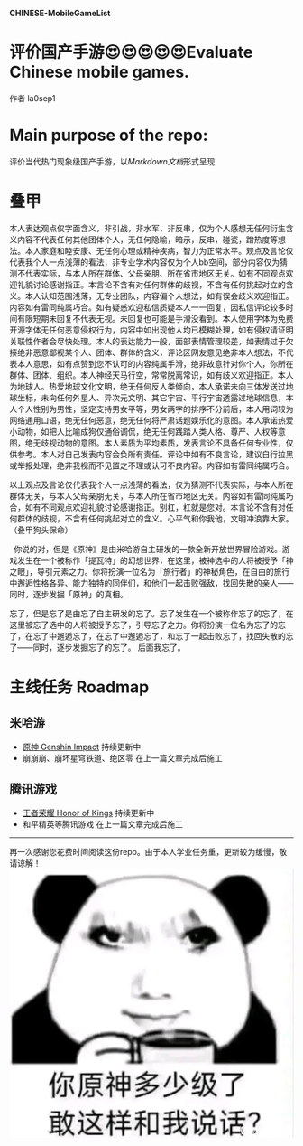 **CHINESE-MobileGameList**

# 评价国产手游😍😍😍😍😍Evaluate Chinese mobile games.

作者 la0sep1

# Main purpose of the repo:

评价当代热门现象级国产手游，以*Markdown文档*形式呈现

# **叠甲**

本人表达观点仅字面含义，非引战，非水军，非反串，仅为个人感想无任何衍生含义内容不代表任何其他团体个人，无任何隐喻，暗示，反串，碰瓷，蹭热度等想法。本人家庭和睦安康、无任何心理或精神疾病，智力为正常水平。观点及言论仅代表我个人一点浅薄的看法，非专业学术内容仅为个人bb空间，部分内容仅为猜测不代表实际，与本人所在群体、父母亲朋、所在省市地区无关。如有不同观点欢迎礼貌讨论感谢指正。本言论不含有对任何群体的歧视，不含有任何挑起对立的含义。本人认知范围浅薄，无专业团队，内容偏个人想法，如有误会歧义欢迎指正。内容如有雷同纯属巧合。如有疑惑欢迎私信质疑本人一一回复，因私信评论较多时间有限短期未回复不代表无视。未回复也可能是手滑没看到。本人使用字体为免费开源字体无任何恶意侵权行为，内容中如出现他人均已模糊处理，如有侵权请证明关联性作者会尽快处理。本人的表达能力一般，面部表情管理较差，如表情过于欠揍绝非恶意鄙视某个人、团体、群体的含义，评论区网友意见绝非本人想法，不代表本人意思，如有点赞到您不认可的内容纯属手滑，绝非故意针对你个人，你所在群体、团体、组织。本人神经天马行空，常常脱离常识，如有歧义欢迎指正。本人为地球人。热爱地球文化文明，绝无任何反人类倾向，本人承诺未向三体发送过地球坐标，未向任何外星人、异次元文明、其它宇宙、平行宇宙透露过地球信息，本人个人性别为男性，坚定支持男女平等，男女两字的排序不分前后，本人用词较为网络通用口语，绝无任何恶意，绝无任何将严肃话题娱乐化的意图。本人承诺热爱小动物，如把人比喻成狗仅通俗调侃，绝无任何践踏人类人格、尊严、人权等意图，绝无歧视动物的意图。本人素质为平均素质，发表言论不具备任何专业性，仅供参考。本人对自己发表内容会负所有责任。评论中如有不良言论，建议自行拉黑或举报处理，绝非我视而不见置之不理或认可不良内容。内容如有雷同纯属巧合。

以上观点及言论仅代表我个人一点浅薄的看法，仅为猜测不代表实际，与本人所在群体无关，与本人父母亲朋无关，与本人所在省市地区无关。内容如有雷同纯属巧合，如有不同观点欢迎礼貌讨论感谢指正。别杠，杠就是您对。本言论不含有对任何群体的歧视，不含有任何挑起对立的含义。心平气和你我他，文明冲浪靠大家。（叠甲狗头保命）

  你说的对，但是《原神》是由米哈游自主研发的一款全新开放世界冒险游戏。游戏发生在一个被称作「提瓦特」的幻想世界，在这里，被神选中的人将被授予「神之眼」，导引元素之力。你将扮演一位名为「旅行者」的神秘角色，在自由的旅行中邂逅性格各异、能力独特的同伴们，和他们一起击败强敌，找回失散的亲人——同时，逐步发掘「原神」的真相。
  
忘了，但是忘了是由忘了自主研发的忘了。忘了发生在一个被称作忘了的忘了，在这里被忘了选中的人将被授予忘了，引导忘了之力。你将扮演一位名为忘了的忘了，在忘了中邂逅忘了，在忘了中邂逅忘了，和忘了一起击败忘了，找回失散的忘了——同时，逐步发掘忘了的忘了。 后面我忘了。

# 主线任务 Roadmap

## **米哈游**
- [原神 Genshin Impact][1] 持续更新中
- 崩崩崩、崩坏星穹铁道、绝区零 在上一篇文章完成后施工

## **腾讯游戏**
- [王者荣耀 Honor of Kings][2] 持续更新中
- 和平精英等腾讯游戏 在上一篇文章完成后施工

------

再一次感谢您花费时间阅读这份repo。由于本人学业任务重，更新较为缓慢，敬请谅解！
![原神龙图][3]


  [1]: https://github.com/la0sep1/CHINESE-MobileGameList/blob/main/%E7%B1%B3%E5%93%88%E6%B8%B8%20Mihoyo/%E5%8E%9F%E7%A5%9E%20Genshin%20Impact.md
  [2]: https://github.com/la0sep1/CHINESE-MobileGameList/blob/main/%E8%85%BE%E8%AE%AF%E6%B8%B8%E6%88%8F%20Tencent/%E7%8E%8B%E8%80%85%E8%8D%A3%E8%80%80%20Honor%20of%20Kings.md
  [3]: https://github.com/la0sep1/CHINESE-MobileGameList/blob/images/IMG_1078.JPEG
